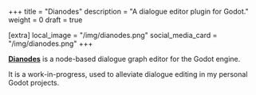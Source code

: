 +++
title = "Dianodes"
description = "A dialogue editor plugin for Godot."
weight = 0
draft = true

[extra]
local_image = "/img/dianodes.png"
social_media_card = "/img/dianodes.png"
+++

[**Dianodes**](https://github.com/nilsiker/dianodes) is a node-based dialogue graph editor for the Godot engine.

It is a work-in-progress, used to alleviate dialogue editing in my personal Godot projects.




